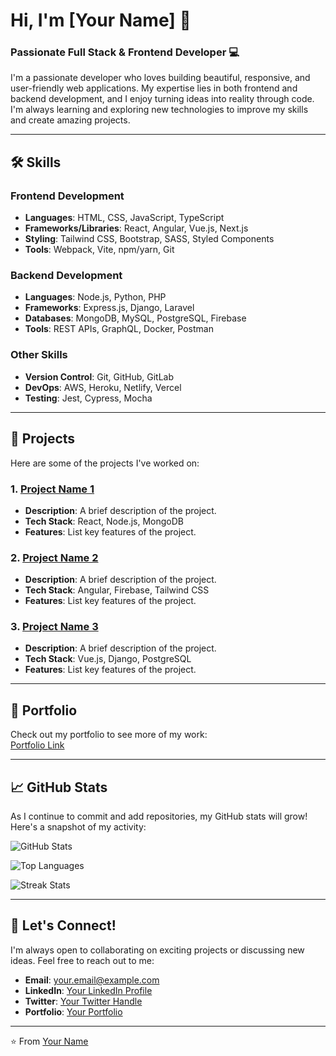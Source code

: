 # Hi, I'm [Your Name] 👋

### Passionate Full Stack & Frontend Developer 💻

I'm a passionate developer who loves building beautiful, responsive, and user-friendly web applications. My expertise lies in both frontend and backend development, and I enjoy turning ideas into reality through code. I'm always learning and exploring new technologies to improve my skills and create amazing projects.

---

## 🛠️ Skills

### Frontend Development
- **Languages**: HTML, CSS, JavaScript, TypeScript
- **Frameworks/Libraries**: React, Angular, Vue.js, Next.js
- **Styling**: Tailwind CSS, Bootstrap, SASS, Styled Components
- **Tools**: Webpack, Vite, npm/yarn, Git

### Backend Development
- **Languages**: Node.js, Python, PHP
- **Frameworks**: Express.js, Django, Laravel
- **Databases**: MongoDB, MySQL, PostgreSQL, Firebase
- **Tools**: REST APIs, GraphQL, Docker, Postman

### Other Skills
- **Version Control**: Git, GitHub, GitLab
- **DevOps**: AWS, Heroku, Netlify, Vercel
- **Testing**: Jest, Cypress, Mocha

---

## 🚀 Projects

Here are some of the projects I've worked on:

### 1. [Project Name 1](https://github.com/yourusername/project1)
- **Description**: A brief description of the project.
- **Tech Stack**: React, Node.js, MongoDB
- **Features**: List key features of the project.

### 2. [Project Name 2](https://github.com/yourusername/project2)
- **Description**: A brief description of the project.
- **Tech Stack**: Angular, Firebase, Tailwind CSS
- **Features**: List key features of the project.

### 3. [Project Name 3](https://github.com/yourusername/project3)
- **Description**: A brief description of the project.
- **Tech Stack**: Vue.js, Django, PostgreSQL
- **Features**: List key features of the project.

---

## 📂 Portfolio

Check out my portfolio to see more of my work:  
[Portfolio Link](https://yourportfolio.com)

---

## 📈 GitHub Stats

As I continue to commit and add repositories, my GitHub stats will grow! Here's a snapshot of my activity:

![GitHub Stats](https://github-readme-stats.vercel.app/api?username=yourusername&show_icons=true&theme=radical&hide_border=true)

![Top Languages](https://github-readme-stats.vercel.app/api/top-langs/?username=yourusername&layout=compact&theme=radical&hide_border=true)

![Streak Stats](https://github-readme-streak-stats.herokuapp.com/?user=yourusername&theme=radical&hide_border=true)

---

## 🌟 Let's Connect!

I'm always open to collaborating on exciting projects or discussing new ideas. Feel free to reach out to me:

- **Email**: [your.email@example.com](mailto:your.email@example.com)
- **LinkedIn**: [Your LinkedIn Profile](https://linkedin.com/in/yourusername)
- **Twitter**: [Your Twitter Handle](https://twitter.com/yourusername)
- **Portfolio**: [Your Portfolio](https://yourportfolio.com)

---

⭐️ From [Your Name](https://github.com/yourusername)
